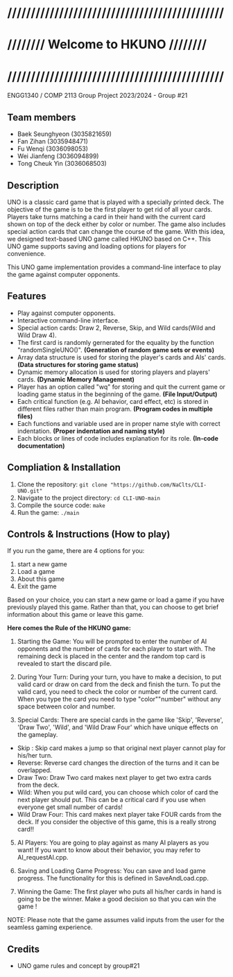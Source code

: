 # //////////////////////////////////////////////
# //////// Welcome to HKUNO ////////
# //////////////////////////////////////////////
ENGG1340 / COMP 2113 Group Project 2023/2024 - Group #21
## Team members
- Baek Seunghyeon (3035821659)
- Fan Zihan (3035948471)
- Fu Wenqi (3036098053)
- Wei Jianfeng (3036094899)
- Tong Cheuk Yin (3036068503)

## Description
UNO is a classic card game that is played with a specially printed deck. The objective of the game is to be the first player to get rid of all your cards. Players take turns matching a card in their hand with the current card shown on top of the deck either by color or number. The game also includes special action cards that can change the course of the game. With this idea, we designed text-based UNO game called HKUNO based on C++. This UNO game supports saving and loading options for players for convenience.  

This UNO game implementation provides a command-line interface to play the game against computer opponents.

## Features
- Play against computer opponents.
- Interactive command-line interface.
- Special action cards: Draw 2, Reverse, Skip, and Wild cards(Wild and Wild Draw 4).
- The first card is randomly gernerated for the equality by the function "randomSingleUNO()". **(Generation of random game sets or events)**
- Array data structure is used for storing the player's cards and AIs' cards. **(Data structures for storing game status)** 
- Dynamic memory allocation is used for storing players and players' cards. **(Dynamic Memory Management)**
- Player has an option called "wq" for storing and quit the current game or loading game status in the beginning of the game. **(File Input/Output)**
- Each critical function (e.g. AI behavior, card effect, etc) is stored in different files rather than main program. **(Program codes in multiple files)**
- Each functions and variable used are in proper name style with correct indentation. **(Proper indentation and naming style)**
- Each blocks or lines of code includes explanation for its role. **(In-code documentation)**

## Compliation & Installation
1. Clone the repository: `git clone "https://github.com/NaClts/CLI-UNO.git"`
2. Navigate to the project directory: `cd CLI-UNO-main`
3. Compile the source code: `make`
4. Run the game: `./main`

## Controls & Instructions (How to play)
If you run the game, there are 4 options for you:

1. start a new game
2. Load a game
3. About this game
4. Exit the game

Based on your choice, you can start a new game or load a game if you have previously played this game. Rather than that, you can choose to get brief information about this game or leave this game.

**Here comes the Rule of the HKUNO game:**

1. Starting the Game: 
You will be prompted to enter the number of AI opponents and the number of cards for each player to start with. The remaining deck is placed in the center and the random top card is revealed to start the discard pile.

2. During Your Turn: 
During your turn, you have to make a decision, to put valid card or draw on card from the deck and finish the turn. To put the valid card, you need to check the color or number of the current card. When you type the card you need to type "color""number" without any space between color and number.

3. Special Cards: 
There are special cards in the game like 'Skip', 'Reverse', 'Draw Two', 'Wild', and 'Wild Draw Four' which have unique effects on the gameplay.
- Skip : Skip card makes a jump so that original next player cannot play for his/her turn.
- Reverse: Reverse card changes the direction of the turns and it can be overlapped.
- Draw Two: Draw Two card makes next player to get two extra cards from the deck.
- Wild: When you put wild card, you can choose which color of card the next player should put. This can be a critical card if you use when everyone get small number of cards!
- Wild Draw Four: This card makes next player take FOUR cards from the deck. If you consider the objective of this game, this is a really strong card!! 

5. AI Players: 
You are going to play against as many AI players as you want! If you want to know about their behavior, you may refer to AI_requestAI.cpp.

6. Saving and Loading Game Progress: 
You can save and load game progress. The functionality for this is defined in SaveAndLoad.cpp.


7. Winning the Game: 
The first player who puts all his/her cards in hand is going to be the winner. Make a good decision so that you can win the game !

NOTE: Please note that the game assumes valid inputs from the user for the seamless gaming experience.



## Credits
- UNO game rules and concept by group#21

